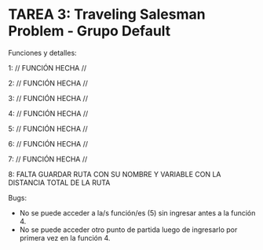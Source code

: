 # TAREA 3: Traveling Salesman Problem - Grupo Default

Funciones y detalles:

1: // FUNCIÓN HECHA //

2: // FUNCIÓN HECHA //

3: // FUNCIÓN HECHA //

4: // FUNCIÓN HECHA // 

5: // FUNCIÓN HECHA // 

6: // FUNCIÓN HECHA // 

7: // FUNCIÓN HECHA // 

8: FALTA GUARDAR RUTA CON SU NOMBRE Y VARIABLE CON LA DISTANCIA TOTAL DE LA RUTA

Bugs:

- No se puede acceder a la/s función/es (5) sin ingresar antes a la función 4.
- No se puede acceder otro punto de partida luego de ingresarlo por primera vez en la función 4.

